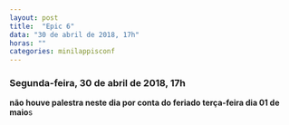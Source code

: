 ```yaml
---
layout: post
title:  "Epic 6"
data: "30 de abril de 2018, 17h"
horas: ""
categories: minilappisconf
---
```


### Segunda-feira, 30 de abril de 2018, 17h

**não houve palestra neste dia por conta do feriado terça-feira dia 01 de maio**s


